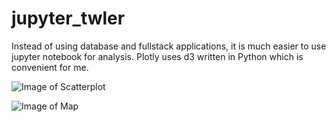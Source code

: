 # jupyter_twler
Instead of using database and fullstack applications, it is much easier to use jupyter notebook for analysis. Plotly uses d3 written in Python which is convenient for me.

![Image of Scatterplot](https://i.imgur.com/rUwz17T.png)

![Image of Map](https://i.imgur.com/f2XzIDR.png)
